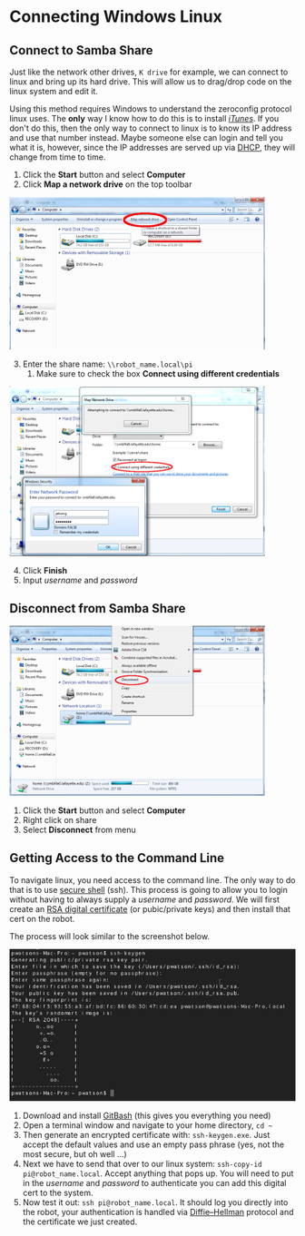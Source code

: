 # Connecting Windows Linux

## Connect to Samba Share

Just like the network other drives, `K drive` for example, we can connect to
linux and bring up its hard drive. This will allow us to drag/drop code on
the linux system and edit it.

Using this method requires Windows to understand the zeroconfig protocol
linux uses. The **only** way I know how to do this is to install 
[*iTunes*](https://www.apple.com/itunes/download/). If
you don't do this, then the only way to connect to linux is to know its
IP address and use that number instead. Maybe someone else can login and
tell you what it is, however, since the IP addresses are served up via
[DHCP](https://en.wikipedia.org/wiki/Dynamic_Host_Configuration_Protocol), 
they will change from time to time.

1. Click the **Start** button and select **Computer**
2. Click **Map a network drive** on the top toolbar

![](pics/mapDrive.png)

3. Enter the share name: `\\robot_name.local\pi`
    1. Make sure to check the box **Connect using different credentials**
    
![](pics/logOn.png)

4. Click **Finish**
5. Input *username* and *password*

## Disconnect from Samba Share

![](pics/disconnect.png)

1. Click the **Start** button and select **Computer**
2. Right click on share
3. Select **Disconnect** from menu


## Getting Access to the Command Line

To navigate linux, you need access to the command line. The only way to do that
is to use [secure shell](https://en.wikipedia.org/wiki/Secure_Shell) (ssh). This 
process is going to allow you to login without
having to always supply a *username* and *password*. We will first create an
[RSA digital certificate](https://en.wikipedia.org/wiki/Public-key_cryptography)
(or pubic/private keys) and then install that cert on the robot.

The process will look similar to the screenshot below.

![](pics/keygen.png)

1. Download and install [GitBash](https://git-scm.com/downloads) (this gives you everything you need)
2. Open a terminal window and navigate to your home directory, `cd ~`
3. Then generate an encrypted certificate with: `ssh-keygen.exe`. Just accept
   the default values and use an empty pass phrase (yes, not the most secure, but oh well ...)
4. Next we have to send that over to our linux system: `ssh-copy-id pi@robot_name.local`.
   Accept anything that pops up. You will need to put in the *username* and *password*
   to authenticate you can add this digital cert to the system.
5. Now test it out: `ssh pi@robot_name.local`. It should log you directly into
   the robot, your authentication is handled via [Diffie–Hellman](https://en.wikipedia.org/wiki/Diffie%E2%80%93Hellman_key_exchange)
   protocol and the certificate we just created.
